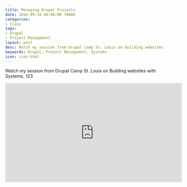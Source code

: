 ```yaml
---
title: Managing Drupal Projects
date: 2016-09-10 00:00:00 +0000
categories:
- Class
tags:
- Drupal
- Project Management
layout: post
desc: Watch my session from Drupal Camp St. Louis on Building websites with Systems.
keywords: Drupal, Project Management, Systems
icon: icon-html
---
```

Watch my session from Drupal Camp St. Louis on Building websites with Systems. 123

<iframe width="560" height="315" src="https://www.youtube.com/embed/QbAU6w1ovAw?rel=0" frameborder="0" allow="autoplay; encrypted-media" allowfullscreen></iframe>